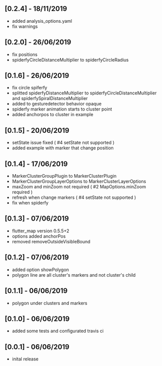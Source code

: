 ## [0.2.4] - 18/11/2019

- added analysis_options.yaml
- fix warnings

## [0.2.0] - 26/06/2019

- fix positions
- spiderfyCircleDistanceMultiplier to spiderfyCircleRadius

## [0.1.6] - 26/06/2019

- fix circle spiferfy
- splitted spiderfyDistanceMultiplier to spiderfyCircleDistanceMultiplier and spiderfySpiralDistanceMultiplier
- added to gesturedetector behavior opaque
- spiderfy marker animation starts to cluster point
- added anchorpos to cluster in example

## [0.1.5] - 20/06/2019

- setState issue fixed ( #4 setState not supported )
- added example with marker that change position

## [0.1.4] - 17/06/2019

- MarkerClusterGroupPlugin to MarkerClusterPlugin
- MarkerClusterGroupLayerOptions to MarkerClusterLayerOptions
- maxZoom and minZoom not required ( #2 MapOptions.minZoom required )
- refresh when change markers ( #4 setState not supported )
- fix when spiderfy

## [0.1.3] - 07/06/2019

- flutter_map version 0.5.5+2
- options added anchorPos
- removed removeOutsideVisibleBound

## [0.1.2] - 07/06/2019

- added option showPolygon
- polygon line are all cluster's markers and not cluster's child

## [0.1.1] - 06/06/2019

- polygon under clusters and markers

## [0.1.0] - 06/06/2019

- added some tests and configurated travis ci

## [0.0.1] - 06/06/2019

- inital release